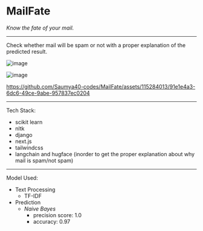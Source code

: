 # MailFate
*Know the fate of your mail.*

____
Check whether mail will be spam or not with a proper explanation of the predicted result.

![image](https://github.com/Saumya40-codes/MailFate/assets/115284013/b67b0003-5b5c-48ea-8443-19756191c757)

![image](https://github.com/Saumya40-codes/MailFate/assets/115284013/3177cc17-2235-400a-affa-62308c9a18ed)


https://github.com/Saumya40-codes/MailFate/assets/115284013/91e1e4a3-6dc6-49ce-9abe-957837ec0204


____
Tech Stack: 
- scikit learn
- nltk
- django
- next.js
- tailwindcss
- langchain and hugface (inorder to get the proper explanation about why mail is spam/not spam)

____
Model Used: 
- Text Processing
  - TF-IDF
- Prediction
  - *Naive Bayes*
    -  precision score: 1.0
    -  accuracy: 0.97
